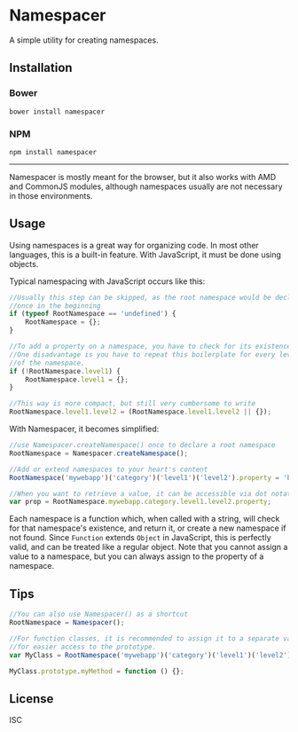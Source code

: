 Namespacer
==========

A simple utility for creating namespaces.

Installation
------------

### Bower

```
bower install namespacer
```

### NPM

```
npm install namespacer
```

----

Namespacer is mostly meant for the browser, but it also works with AMD and 
CommonJS modules, although namespaces usually are not necessary in those
environments.

Usage
-----

Using namespaces is a great way for organizing code. In most other languages,
this is a built-in feature. With JavaScript, it must be done using objects.

Typical namespacing with JavaScript occurs like this:

```js
//Usually this step can be skipped, as the root namespace would be declared
//once in the beginning
if (typeof RootNamespace == 'undefined') {
    RootNamespace = {};
}

//To add a property on a namespace, you have to check for its existence first
//One disadvantage is you have to repeat this boilerplate for every level 
//of the namespace.
if (!RootNamespace.level1) {
    RootNamespace.level1 = {};
}

//This way is more compact, but still very cumbersome to write
RootNamespace.level1.level2 = (RootNamespace.level1.level2 || {});
```

With Namespacer, it becomes simplified:

```js
//use Namespacer.createNamespace() once to declare a root namespace
RootNamespace = Namespacer.createNamespace();

//Add or extend namespaces to your heart's content
RootNamespace('mywebapp')('category')('level1')('level2').property = 'blah';

//When you want to retrieve a value, it can be accessible via dot notation
var prop = RootNamespace.mywebapp.category.level1.level2.property;
```

Each namespace is a function which, when called with a string, will check for that
namespace's existence, and return it, or create a new namespace if not found.
Since `Function` extends `Object` in JavaScript, this is perfectly valid, and can be
treated like a regular object. Note that you cannot assign a value to a namespace,
but you can always assign to the property of a namespace.

Tips
----

```js
//You can also use Namespacer() as a shortcut
RootNamespace = Namespacer();

//For function classes, it is recommended to assign it to a separate variable
//for easier access to the prototype.
var MyClass = RootNamespace('mywebapp')('category')('level1')('level2').MyClass = function(){};

MyClass.prototype.myMethod = function () {};
```

License
-------

ISC
